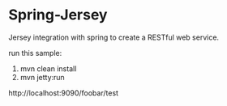 Spring-Jersey
=============

Jersey integration with spring to create a RESTful web service.

run this sample:

1. mvn clean install
2. mvn jetty:run

http://localhost:9090/foobar/test
